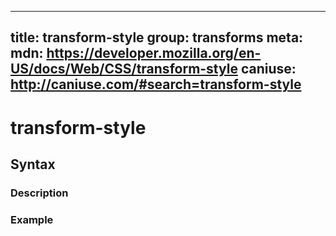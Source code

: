 
  ---
  title: transform-style
  group: transforms
  meta:
    mdn: https://developer.mozilla.org/en-US/docs/Web/CSS/transform-style
    caniuse: http://caniuse.com/#search=transform-style
  ---

  # transform-style
  <!--- Introduction for transform-style, keep it brief and set the overall context -->

  ## Syntax
  <!--- Introduce the various syntax for transform-style -->

  ### Description
  <!--- For each major section of syntax, provide a description explaining its usage further -->

  ### Example
  <!--- Provide code examples for the syntax block you're currently describing -->